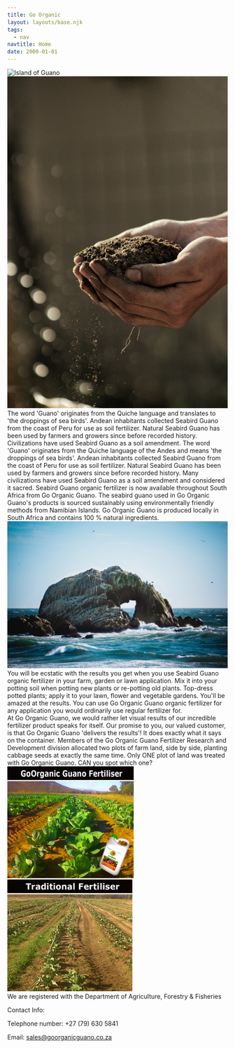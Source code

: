 ```yaml
---
title: Go Organic
layout: layouts/base.njk
tags:
  - nav
navtitle: Home
date: 2000-01-01
---
```

<div class="md:grid grid-cols-2 gap-2">
<img class="p-2 hidden md:block" src="assets/img/jossue-velasquez-2a4-MWliLhE-unsplash.jpg" alt="Island of Guano">
<img class="p-2 row-span-2" src="assets/img/gabriel-jimenez-jin4W1HqgL4-unsplash.jpg" alt="Island of Guano">
<div class="p-4 self-center">The word 'Guano' originates from the Quiche language and translates to 'the droppings of sea birds'. Andean inhabitants collected Seabird Guano from the coast of Peru for use as soil fertilizer. Natural Seabird Guano has been used by farmers and growers since before recorded history. Civilizations have used Seabird Guano as a soil amendment.
The word 'Guano' originates from the Quiche language of the Andes and means 'the droppings of sea birds'. Andean inhabitants collected Seabird Guano from the coast of Peru for use as soil fertilizer. Natural Seabird Guano has been used by farmers and growers since before recorded history. Many civilizations have used Seabird Guano as a soil amendment and considered it sacred.
Seabird Guano organic fertilizer is now available throughout South Africa from Go Organic Guano.  The seabird guano used in Go Organic Guano's products is sourced sustainably using environmentally friendly methods from Namibian Islands.  Go Organic Guano is produced locally in South Africa and contains 100 % natural ingredients.</div>
<img class="p-2 self-center" src="assets/img/rock.jpg" alt="Island of Guano">
<div class="p-4 self-center">You will be ecstatic with the results you get when you use Seabird Guano organic fertilizer in your farm, garden or lawn application. Mix it into your potting soil when potting new plants or re-potting old plants. Top-dress potted plants; apply it to your lawn, flower and vegetable gardens. You'll be amazed at the results. You can use Go Organic Guano organic fertilizer for any application you would ordinarily use regular fertilizer for.</div>
<div class="p-4 col-span-2">At Go Organic Guano, we would rather let visual results of our incredible fertilizer product speaks for itself.  Our promise to you, our valued customer, is that Go Organic Guano 'delivers the results'!  It does exactly what it says on the container.  Members of the Go Organic Guano Fertilizer Research and Development division allocated two plots of farm land, side by side, planting cabbage seeds at exactly the same time.  Only ONE plot of land was treated with Go Organic Guano.  CAN you spot which one?</div>
<img class="p-2 w-full" src="assets/img/organic.png" alt="Organic">
<img class="p-2 w-full" src="assets/img/not%20organic.png" alt="No Organic">
</div>
We are registered with the Department of Agriculture, Forestry & Fisheries

Contact Info:

Telephone number: +27 (79) 630 5841
 
Email: [sales@goorganicguano.co.za](mailto:sales@goorganicguano.co.za)
